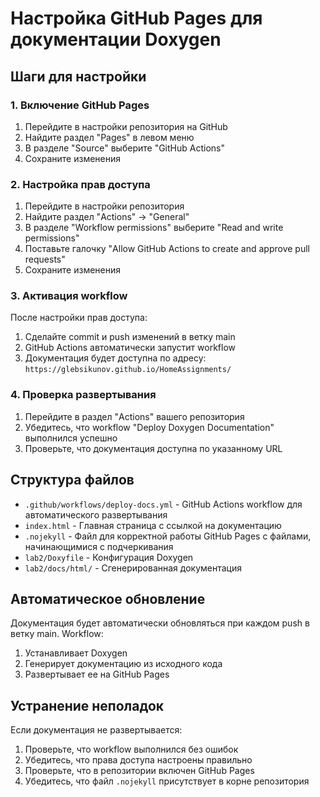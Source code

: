 # Настройка GitHub Pages для документации Doxygen

## Шаги для настройки

### 1. Включение GitHub Pages
1. Перейдите в настройки репозитория на GitHub
2. Найдите раздел "Pages" в левом меню
3. В разделе "Source" выберите "GitHub Actions"
4. Сохраните изменения

### 2. Настройка прав доступа
1. Перейдите в настройки репозитория
2. Найдите раздел "Actions" → "General"
3. В разделе "Workflow permissions" выберите "Read and write permissions"
4. Поставьте галочку "Allow GitHub Actions to create and approve pull requests"
5. Сохраните изменения

### 3. Активация workflow
После настройки прав доступа:
1. Сделайте commit и push изменений в ветку main
2. GitHub Actions автоматически запустит workflow
3. Документация будет доступна по адресу: `https://glebsikunov.github.io/HomeAssignments/`

### 4. Проверка развертывания
1. Перейдите в раздел "Actions" вашего репозитория
2. Убедитесь, что workflow "Deploy Doxygen Documentation" выполнился успешно
3. Проверьте, что документация доступна по указанному URL

## Структура файлов

- `.github/workflows/deploy-docs.yml` - GitHub Actions workflow для автоматического развертывания
- `index.html` - Главная страница с ссылкой на документацию
- `.nojekyll` - Файл для корректной работы GitHub Pages с файлами, начинающимися с подчеркивания
- `lab2/Doxyfile` - Конфигурация Doxygen
- `lab2/docs/html/` - Сгенерированная документация

## Автоматическое обновление

Документация будет автоматически обновляться при каждом push в ветку main. Workflow:
1. Устанавливает Doxygen
2. Генерирует документацию из исходного кода
3. Развертывает ее на GitHub Pages

## Устранение неполадок

Если документация не развертывается:
1. Проверьте, что workflow выполнился без ошибок
2. Убедитесь, что права доступа настроены правильно
3. Проверьте, что в репозитории включен GitHub Pages
4. Убедитесь, что файл `.nojekyll` присутствует в корне репозитория
